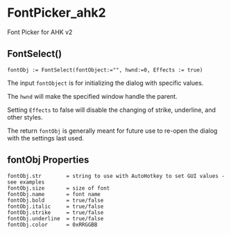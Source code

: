 # FontPicker_ahk2
Font Picker for AHK v2

## FontSelect()
```
fontObj := FontSelect(fontObject:="", hwnd:=0, Effects := true)
```

The input `fontObject` is for initializing the dialog with specific values.

The `hwnd` will make the specified window handle the parent.

Setting `Effects` to false will disable the changing of strike, underline, and other styles.

The return `fontObj` is generally meant for future use to re-open the dialog with the settings last used.

## fontObj Properties

```
fontObj.str        = string to use with AutoHotkey to set GUI values - see examples
fontObj.size       = size of font
fontObj.name       = font name
fontObj.bold       = true/false
fontObj.italic     = true/false
fontObj.strike     = true/false
fontObj.underline  = true/false
fontObj.color      = 0xRRGGBB
```